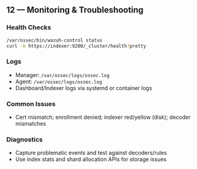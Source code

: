 ## 12 — Monitoring & Troubleshooting

### Health Checks
```bash
/var/ossec/bin/wazuh-control status
curl -k https://indexer:9200/_cluster/health?pretty
```

### Logs
- Manager: `/var/ossec/logs/ossec.log`
- Agent: `/var/ossec/logs/ossec.log`
- Dashboard/Indexer logs via systemd or container logs

### Common Issues
- Cert mismatch; enrollment denied; indexer red/yellow (disk); decoder mismatches

### Diagnostics
- Capture problematic events and test against decoders/rules
- Use index stats and shard allocation APIs for storage issues
